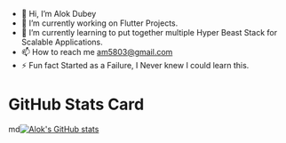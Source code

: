 - 👋 Hi, I’m Alok Dubey
- 🔭 I’m currently working on Flutter Projects.
- 🌱 I’m currently learning to put together multiple Hyper Beast Stack for Scalable Applications.
- 📫 How to reach me am5803@gmail.com
- ⚡ Fun fact Started as a Failure, I Never knew I could learn this.


# GitHub Stats Card

md[![Alok's GitHub stats](https://github-readme-stats.vercel.app/api?username=alok2811)](https://github.com/alok2811/github-readme-stats)




<!---
alok2811/alok2811 is a ✨ special ✨ repository because its `README.md` (this file) appears on your GitHub profile.
You can click the Preview link to take a look at your changes.
--->

